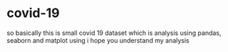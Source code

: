 # covid-19
so basically this is small covid 19 dataset which is analysis using pandas, seaborn and matplot using i hope you understand my analysis
